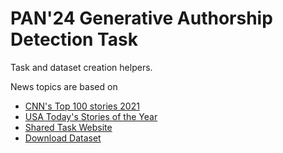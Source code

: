 # PAN'24 Generative Authorship Detection Task

Task and dataset creation helpers.

News topics are based on

- [CNN's Top 100 stories 2021](https://web.archive.org/web/20221123040800/https://edition.cnn.com/2021/12/30/us/top-100-digital-stories-2021-cec/index.html)
- [USA Today's Stories of the Year](https://web.archive.org/web/20211216195042/https://eu.usatoday.com/in-depth/news/nation/2021/12/16/biggest-stories-of-year-2021/6425769001/)
- [Shared Task Website](https://pan.webis.de/clef24/pan24-web/generated-content-analysis.html)
- [Download Dataset](https://zenodo.org/records/10718757)
